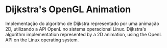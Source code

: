 # Dijkstra's OpenGL Animation

Implementação do algoritmo de Dijkstra representado por uma animação 2D, utilizando a API OpenL no sistema operacional Linux.
Dijkstra's algorithm implementation represented by a 2D animation, using the OpenL API on the Linux operating system.
